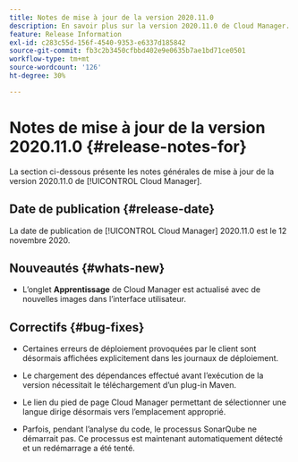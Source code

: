 ```yaml
---
title: Notes de mise à jour de la version 2020.11.0
description: En savoir plus sur la version 2020.11.0 de Cloud Manager.
feature: Release Information
exl-id: c283c55d-156f-4540-9353-e6337d185842
source-git-commit: fb3c2b3450cfbbd402e9e0635b7ae1bd71ce0501
workflow-type: tm+mt
source-wordcount: '126'
ht-degree: 30%

---
```


# Notes de mise à jour de la version 2020.11.0 {#release-notes-for}

La section ci-dessous présente les notes générales de mise à jour de la version 2020.11.0 de [!UICONTROL Cloud Manager].

## Date de publication {#release-date}

La date de publication de [!UICONTROL Cloud Manager] 2020.11.0 est le 12 novembre 2020.

## Nouveautés {#whats-new}

* L’onglet **Apprentissage** de Cloud Manager est actualisé avec de nouvelles images dans l’interface utilisateur.

## Correctifs {#bug-fixes}

* Certaines erreurs de déploiement provoquées par le client sont désormais affichées explicitement dans les journaux de déploiement.

* Le chargement des dépendances effectué avant l’exécution de la version nécessitait le téléchargement d’un plug-in Maven.

* Le lien du pied de page Cloud Manager permettant de sélectionner une langue dirige désormais vers l’emplacement approprié.

* Parfois, pendant l’analyse du code, le processus SonarQube ne démarrait pas. Ce processus est maintenant automatiquement détecté et un redémarrage a été tenté.

